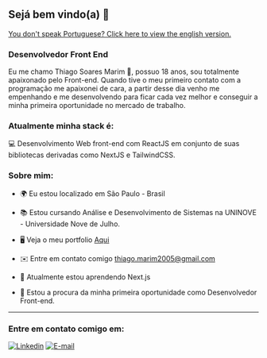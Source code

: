 ## Sejá bem vindo(a) 👋

<a href="https://github.com/thiagomarim/thiagomarim/blob/main/README-EN.md">You don't speak Portuguese? Click here to view the english version.</a>

### Desenvolvedor Front End

Eu me chamo Thiago Soares Marim 🚀, possuo 18 anos, sou totalmente apaixonado pelo Front-end. Quando tive o meu primeiro contato com a programação me apaixonei de cara, a partir desse dia venho me empenhando e me desenvolvendo para ficar cada vez melhor e conseguir a minha primeira oportunidade no mercado de trabalho.

### Atualmente minha stack é:

💻 Desenvolvimento Web front-end com ReactJS em conjunto de suas bibliotecas derivadas como NextJS e TailwindCSS.

### Sobre mim:

- 🌍  Eu estou localizado em São Paulo - Brasil

- 📚 Estou cursando Análise e Desenvolvimento de Sistemas na UNINOVE - Universidade Nove de Julho.

- 🖥️  Veja o meu portfolio [Aqui](https://thiagomarim.vercel.app/)

- ✉️  Entre em contato comigo [thiago.marim2005@gmail.com](mailto:thiago.marim2005@gmail.com)

- 🧠  Atualmente estou aprendendo Next.js

- 🤝  Estou a procura da minha primeira oportunidade como Desenvolvedor Front-end.

<hr>

### Entre em contato comigo em:
[![Linkedin](https://img.shields.io/badge/Linkedin-2867b2?style=for-the-badge&logo=linkedin&logoColor=white)](https://www.linkedin.com/in/thiago-marim/)
[![E-mail](https://img.shields.io/badge/Email-EA4335?style=for-the-badge&logo=gmail&logoColor=white)](mailto:thiago.marim2005@gmail.com)
